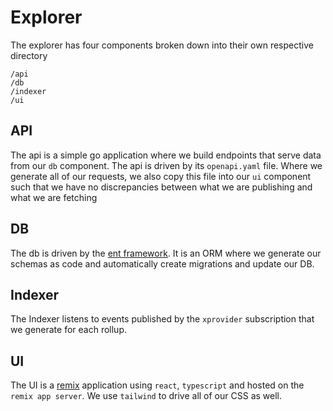 # Explorer

The explorer has four components broken down into their own respective directory

```
/api
/db
/indexer
/ui
```

## API
The api is a simple go application where we build endpoints that serve data from our `db` component. The api is driven by its `openapi.yaml` file. Where we generate all of our requests, we also copy this file into our `ui` component such that we have no discrepancies between what we are publishing and what we are fetching

## DB
The db is driven by the [ent framework](entgo.io). It is an ORM where we generate our schemas as code and automatically create migrations and update our DB.

## Indexer
The Indexer listens to events published by the `xprovider` subscription that we generate for each rollup.

## UI
The UI is a [remix](https://remix.run/) application using `react`, `typescript` and hosted on the `remix app server`. We use `tailwind` to drive all of our CSS as well.

